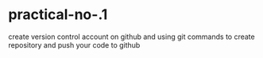 # practical-no-.1
create version control account on github and using git commands to create repository and push your code to github
